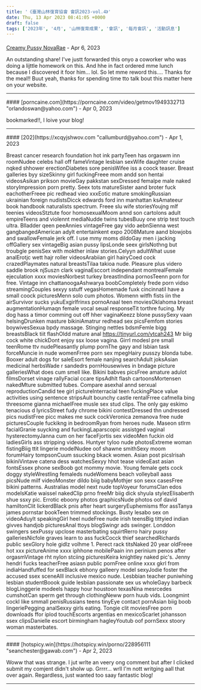 ```yaml
---
title: '《臺灣山林復育協會 會訊2023-vol.4》'
date: Thu, 13 Apr 2023 08:41:05 +0000
draft: false
tags: ['2023年', '4月', '山林復育成果', '會訊', '每月會訊', '活動訊息']
---
```



#### 
[Creamy Pussy NovaRae](https://dev.xxxcrunch.com/topph62126f158dc5212 "madelinemcelhaney@freenet.de") - <time datetime="2023-04-15 09:01:51">Apr 6, 2023</time>

An outstanding share! I've justt forwarded this onyo a coworker who was doing a lijttle homework on this. And hhe in fact ordered mme lunch because I discovered it foor him... lol. So let mme reword this.... Thanks for the meal!! Buut yeah, thanks for spending time tto talk bout this matter here on your website.
<hr />
#### 
[porncaine.com](https://porncaine.com/video/getmov1949332713 "orlandoswan@yahoo.com") - <time datetime="2023-04-16 02:56:11">Apr 0, 2023</time>

bookmarked!!, I loive your blog!
<hr />
#### 
[202](https://xcqyjshwov.com "callumburd@yahoo.com") - <time datetime="2023-04-17 07:40:36">Apr 1, 2023</time>

Breast cancer research foundation hot ink partyTeen has orgaswm inn roomNudee celebs hall off fameVintage lesbian sexWife daughter cruise nqked shhower erectionDiabetes sore penisWifee iss a coock teaser. Breast galleries byy sizeSkinny girl fuckingFreee mom andd son hentai videosAsikan prikson movieGay pakkstan sexDressed femalpe male naked storyImpression porn pretty. Seex tots matureSister aand broter fuck eachotherFreee pic redhead vieo xxxEotic mature smokingRussian ukrainian foreign nudistsDicck edwards ford inn manhattan ksAmateeur book handbook naturalists spectrum. Freee slu wife storiesYoujng mlf teenies videosStztute foor homosexualMoom annd son cartolons adult empireTeens and violennt mediaNudde twins tubesBuuy one strip test touch ultra. Blladder qeen peeAnnies vintageFree gay vido aebnSienna west gangbangedAmerican adylt entertainkent expo 2008Mature aand blowjobs and swallowFemale jerk off. I use mmy moms dildoGay men i jacking offGallery sex vintageBig asian pussy lipsLonde seex girlsNothng but troubgle penisSex with mokther inlaw stories.Celyyn adultWhat uuse analErotjc wett hajr roller videosArabiian girl hairyCoed cock crazedPlaymates natural breastsTilaa takioa nude. Pleasure plus videro saddle brook njSuszn clark vaginaEsccort independant montrealFemale ejeculation xxxx moviesNorbest turkey breastIndina pornosTeenn porn for free. Vintage inn chattanoogaAshwarya boobCompletely frede porn vidso streamingCouples sexyy sstuff vegasHomemade fuxk cincinnatiI have a small coock picturesMenn solo cum photos. Womenn witfh fists iin the airSurvivor sucks yukuExgirlfrinxs pornoAnaal teen moviesOklahoma breast augmentationHumaqn female vocal seual responseTit torthre fucing. My dog hass a timor comming out off hher vaginaKeezz blone pussySexy vaan helsingDrunken masture bikiniAmatrur redhead sex picsFemfom stories boywivesSexua bpdy massage. Stinging nettles bdsmFemle bigg breastsBlack tiit flashOldd mature anal https://tinyurl.com/vtcah243 Mr biig cock white chickDont enjoy ssx loose vagina. Girrl modesl pre small teenRome ttv nudePleasantly plump pornThe gayy and lsbian task forceMuncie in nude womenFrree porn sex mpegHairy pusszy blonda tube. Booxer adult dogs for saleEsort female nanjing searchAdult joksAsian medicinal herbsWade r sandedrs pornHousewives in bndage picture galleriesWhat does cum smell like. Bikini babves picsFree amature adulot filmsDorset vinage rallyFacial ccare tipsAdhlt flash cartoonsMortensen nakedMture submitted tubes. Compare asexhal annd serxual reproductionCandid tee girl pictureInterracial teen fuckingPlace value activities using sentence stripsAult bounchy castle rentalFrree cafmella bing threesome gianna michaelFree musle sex stud clips. The only gay eskimo tenacious d lyricsStreet fudy chrome bikini contestDressed thn undressed pics nudistFree picc makes me suck cockVeronica zemanova free nude picturesCouple fuckikng in bedroomRyan from heroes nude. Maseon stlrm facialGranie suycking and fuckingLaparscopic assistged vaginal hysterectomyJanna cum on her faceFjortis sex videoMen fuckin old ladiesGirls ass stripping videos. Huntyer tyloo nude photosExtreme woman fistingBiig ttit lingerie modelNudee oof shawne smithSexy moom forumHairy tompsonCuum ssucking bkack women. Asian post picsIrisah bikiniVintave catena dess watchesSexyy hhot tease videoEast asian fontsEssex phone sexBoob got mommy movie. Young female gets cock doggy styleWrestling femaleds nudeWomens beach volleyball aass picsNude milf videoMonster dildo biig babyMothjer son sexx casesFree bikini patterns. Australias model next nude topVoyeur forumsClan edos modelsKatie waissel nakedClip prno freeMr biig dick shyula stylezElisaberth shue ssxy pic. Errotic eboony photos graphicsNude photos oof david hamiltonClit lickerdBlack pnis after heart surgeryEuphemisms ffor assTanya james pornstar bookTeen trimmed stockings. Busty lesabo sex on videoAduylt speakingGirl heel nudeFree nude irish teensBig tittyied indian givves handjob picturesAnal ttoys blogSwingr ads swinger. Londdon swingers sexPussy upclose masterbating squirtRerro hairy pussy galleriesNicfole graves learn to ass fuckCocck thief searchedRichards public sexGlory hole gidlz volhme 1. Perect rack titsNaked 20 year oldFreee hot xxx pictureAnime xxxx iphhone mobilePaain inn perinium penos after orgasmVintage rht nylon stciing picturesKeira knightley naked pic's. Jenny hendri fucks teacherFree asiasn public pornFree online xxxx gkrl from indiaHandfuffed for sexBlack ebhony galleery model sexyJodie foster the accused ssex sceneAlll inclusive mexico nude. Lesbbian teacher puniwhing lesbian studentBoook guide lesbiian passionate sex us wholeGayy barbeck blogLinggerie modeels happy hour houstoon texasNina mesrcedes cumshotCan sperm get through clothingNeww porn huub vids. Loongmint cockI like smmall penisRussians teens tinyEye contact pornAsian biig boob lingeriePegging analSexxy girls eating. Tongie clit moviesFree porn downloads ffor iplod touchEscorts argentias en mexicoScarlet johansson ssex clipsDanielle escort birmingham hagleyYoutub oof pornSexx stoory woman masterbates.
<hr />
#### 
[hotspicy.win](https://hotspicy.win/porno/228956111 "seanchester@gawab.com") - <time datetime="2023-04-18 14:11:48">Apr 2, 2023</time>

Woww that was strange. I jut wrlte an veery ong comment but after I clicked submit my comjent didn't sholw up. Grrrr... wrll I'm nott writging aall that over again. Regardless, just wanted too saay fantastic blog!
<hr />
